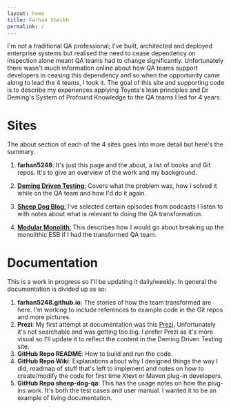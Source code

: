 ```yaml
---
layout: home
title: Farhan Sheikh
permalink: /
---
```


I'm not a traditional QA professional; I've built, architected and deployed enterprise systems but realised the need to cease dependency on inspection alone meant QA teams had to change significantly.
Unfortunately there wasn't much information online about how QA teams support developers in ceasing this dependency and so when the opportunity came along to lead the 4 teams, I took it.
The goal of this site and supporting code is to describe my experiences applying Toyota's lean principles and Dr Deming's System of Profound Knowledge to the QA teams I led for 4 years.

# Sites

The about section of each of the 4 sites goes into more detail but here's the summary.

1. **farhan5248**: It's just this page and the about, a list of books and Git repos. It's to give an overview of the work and my background.

2. [**Deming Driven Testing**:](demingdriventesting) Covers what the problem was, how I solved it while on the QA team and how I'd do it again.

3. [**Sheep Dog Blog**:](sheepdogblog) I've selected certain episodes from podcasts I listen to with notes about what is relevant to doing the QA transformation.

4. [**Modular Monolith**:](modularmonolith) This describes how I would go about breaking up the monolithic ESB if I had the transformed QA team.

# Documentation

This is a work in progress so I'll be updating it daily/weekly. In general the documentation is divided up as so:
1. **farhan5248.github.io**: The stories of how the team transformed are here. I'm working to include references to example code in the Git repos and more pictures.
2. **Prezi**: My first attempt at documentation was this [Prezi](https://prezi.com/view/yNpSiGMbioX8lNp5tS2q/). Unfortunately it's not searchable and was getting too big. I prefer Prezi as it's more visual so I'll update it to reflect the content in the Deming Driven Testing site. 
3. **GitHub Repo README**: How to build and run the code.
4. **GitHub Repo Wiki**: Explanations about why I designed things the way I did, roadmap of stuff that's left to implement and notes on how to create/modify the code for first time Xtext or Maven plug-in developers.
5. **GitHub Repo sheep-dog-qa**: This has the usage notes on how the plug-ins work. It's both the test cases and user manual. I wanted it to be an example of living documentation.

